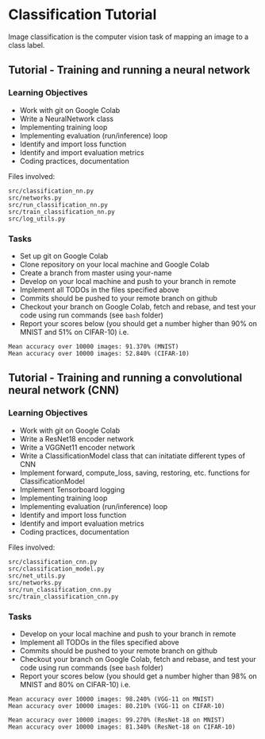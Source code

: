 # Classification Tutorial
Image classification is the computer vision task of mapping an image to a class label.

## Tutorial - Training and running a neural network
### Learning Objectives
- Work with git on Google Colab
- Write a NeuralNetwork class
- Implementing training loop
- Implementing evaluation (run/inference) loop
- Identify and import loss function
- Identify and import evaluation metrics
- Coding practices, documentation

Files involved:
```
src/classification_nn.py
src/networks.py
src/run_classification_nn.py
src/train_classification_nn.py
src/log_utils.py
```

### Tasks
- Set up git on Google Colab
- Clone repository on your local machine and Google Colab
- Create a branch from master using your-name
- Develop on your local machine and push to your branch in remote
- Implement all TODOs in the files specified above
- Commits should be pushed to your remote branch on github
- Checkout your branch on Google Colab, fetch and rebase, and test your code using run commands (see `bash` folder)
- Report your scores below (you should get a number higher than 90% on MNIST and 51% on CIFAR-10) i.e.
```
Mean accuracy over 10000 images: 91.370% (MNIST)
Mean accuracy over 10000 images: 52.840% (CIFAR-10)
```

## Tutorial - Training and running a convolutional neural network (CNN)
### Learning Objectives
- Work with git on Google Colab
- Write a ResNet18 encoder network
- Write a VGGNet11 encoder network
- Write a ClassificationModel class that can initatiate different types of CNN
- Implement forward, compute_loss, saving, restoring, etc. functions for ClassificationModel
- Implement Tensorboard logging
- Implementing training loop
- Implementing evaluation (run/inference) loop
- Identify and import loss function
- Identify and import evaluation metrics
- Coding practices, documentation

Files involved:
```
src/classification_cnn.py
src/classification_model.py
src/net_utils.py
src/networks.py
src/run_classification_cnn.py
src/train_classification_cnn.py
```

### Tasks
- Develop on your local machine and push to your branch in remote
- Implement all TODOs in the files specified above
- Commits should be pushed to your remote branch on github
- Checkout your branch on Google Colab, fetch and rebase, and test your code using run commands (see `bash` folder)
- Report your scores below (you should get a number higher than 98% on MNIST and 80% on CIFAR-10) i.e.
```
Mean accuracy over 10000 images: 98.240% (VGG-11 on MNIST)
Mean accuracy over 10000 images: 80.210% (VGG-11 on CIFAR-10)

Mean accuracy over 10000 images: 99.270% (ResNet-18 on MNIST)
Mean accuracy over 10000 images: 81.340% (ResNet-18 on CIFAR-10)
```
